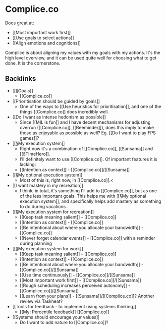 # Complice.co
Does great at:
* [[Most important work first]]
* [[Use goals to select actions]]
* [[Align emotions and cognitions]]

Complice is about aligning my values with my goals with my actions. It's the high level overview, and it can be used quite well for choosing what to get done. It is the cornerstone.

## Backlinks
* [[§Goals]]
	* [[Complice.co]]
* [[Prioritisation should be guided by goals]]
	* One of the ways to [[Use heuristics for prioritisation]], and one of the things [[Complice.co]] does incredibly well.
* [[Do I want as intense hedonism as possible]]
	* Since [[MIL is fun]] and I have decent mechanisms for adjusting overrun ([[Complice.co]], [[Beeminder]]), does this imply to make those as enjoyable as possible as well? Eg. [[Do I want to play FPS games]]? 
* [[§My execution system]]
	* Right now it's a combination of [[Complice.co]], [[Sunsama]] and [[§TimeHero]].
	* I’ll definitely want to use [[Complice.co]]. Of important features it is lacking:
	* [[Intention as context]] - [[Complice.co]]/[[Sunsama]]
* [[§My optional execution system]]
	* Most of this is, right now, in [[Complice.co]].&lt;
* [[I want mastery in my recreation]]
	* I think, in total, it's something I'll add to [[Complice.co]], but as one of the less important goals. This helps me with [[§My optional execution system]], and specifically helps add mastery as something to do during vacations.
* [[§My execution system for recreation]]
	* [[Keep task meaning salient]] - [[Complice.co]]
	* [[Intention as context]] - [[Complice.co]]
	* [[Be intentional about where you allocate your bandwidth]] - [[Complice.co]]
	* [[Never forget calendar events]] - [[Complice.co]] with a reminder during planning
* [[§My execution system for work]]
	* [[Keep task meaning salient]] - [[Complice.co]]
	* [[Intention as context]] - [[Complice.co]]
	* [[Be intentional about where you allocate your bandwidth]]  - [[Complice.co]]/[[Sunsama]]
	* [[Use time continuously]] - [[Complice.co]]/[[Sunsama]]
	* [[Most important work first]] - [[Complice.co]]/[[Sunsama]]
	* [[Rough scheduling increases perceived autonomy]] - [[Complice.co]]/[[Sunsama]]
	* [[Learn from your plans]] - [[Sunsama]]/[[Complice.co]]? Another review via Taskheat?
* [[Tools for feedback - to implement using systems thinking]]
	* [[My: Percentile feedback]]
[[Complice.co]]
* [[Systems should encourage your values]]
	* Do I want to add nature to [[Complice.co]]?

<!-- {BearID:F324462E-0BD6-4E01-BAC8-476567E6C436-15293-00002550B6205631} -->
